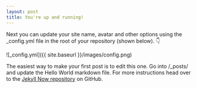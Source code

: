 ```yaml
---
layout: post
title: You're up and running!
---
```


Next you can update your site name, avatar and other options using the _config.yml file in the root of your repository (shown below). :point_down:

![_config.yml]({{ site.baseurl }}/images/config.png)

The easiest way to make your first post is to edit this one. Go into /_posts/ and update the Hello World markdown file. For more instructions head over to the [Jekyll Now repository](https://github.com/barryclark/jekyll-now) on GitHub.
